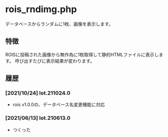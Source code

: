 # rois_rndimg.php

データベースからランダムに1枚、画像を表示します。

## 特徴

ROISに投稿された画像から無作為に1枚取得して静的HTMLファイルに表示します。 呼び出すたびに表示結果が変わります。

## 履歴

### [2021/10/24] lot.211024.0

- rois v1.0.0の、データベース名変更機能に対応

### [2021/06/13] lot.210613.0

- つくった
